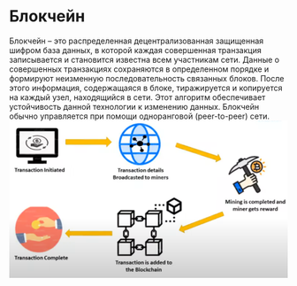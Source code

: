 # Блокчейн
Блокчейн – это распределенная децентрализованная защищенная шифром база данных, в которой каждая совершенная транзакция записывается и становится известна всем участникам сети. Данные о совершенных транзакциях сохраняются в определенном порядке и формируют неизменную последовательность связанных блоков. После этого информация, содержащаяся в блоке, тиражируется и копируется на каждый узел, находящийся в сети. Этот алгоритм обеспечивает устойчивость данной технологии к изменению данных. Блокчейн обычно управляется при помощи одноранговой (peer-to-peer) сети.
![Пример блокчейна в финансовой операции:](./images/blockchaing-example.PNG)
